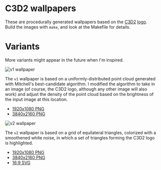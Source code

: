 # C3D2 wallpapers

These are procedurally generated wallpapers based on the [C3D2](https://c3d2.de) [logo](https://wiki.c3d2.de/Logo).
Build the images with `make`, and look at the Makefile for details.

# Variants

More variants might appear in the future when I'm inspired.

![v1 wallpaper](https://static.bethselamin.de/c3d2-wallpapers/v1-1920x1080.png)

The `v1` wallpaper is based on a uniformly-distributed point cloud generated with Mitchell's best-candidate algorithm. I modified the algorithm to take in an image (of course, the C3D2 logo, although any other image will also work) and adjust the density of the point cloud based on the brightness of the input image at this location.

* [1920x1080 PNG](https://static.bethselamin.de/c3d2-wallpapers/v1-1920x1080.png)
* [3840x2160 PNG](https://static.bethselamin.de/c3d2-wallpapers/v1-3840x2160.png)

![v2 wallpaper](https://static.bethselamin.de/c3d2-wallpapers/v2-1920x1080.png)

The `v2` wallpaper is based on a grid of equilateral triangles, colorized with a smoothened white noise, in which a set of triangles forming the C3D2 logo is highlighted.

* [1920x1080 PNG](https://static.bethselamin.de/c3d2-wallpapers/v2-1920x1080.png)
* [3840x2160 PNG](https://static.bethselamin.de/c3d2-wallpapers/v2-3840x2160.png)
* [16:9 SVG](https://static.bethselamin.de/c3d2-wallpapers/v2.svg)
